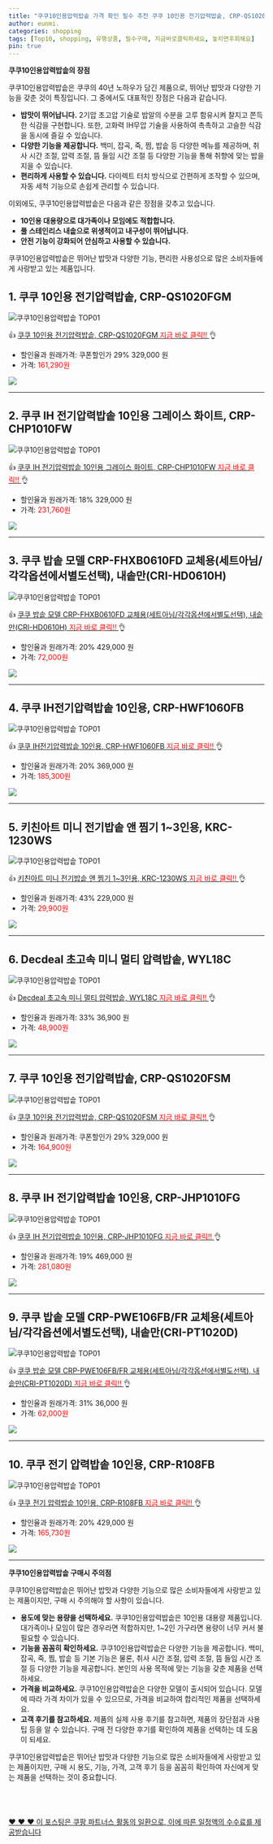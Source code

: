 ```yaml
---
title: "쿠쿠10인용압력밥솥 가격 확인 필수 추천 쿠쿠 10인용 전기압력밥솥, CRP-QS1020FGM 비교 장점 구매가이드"
author: eunmi.
categories: shopping
tags: [Top10, shopping, 유행상품, 필수구매, 지금바로클릭하세요, 놓치면후회해요]
pin: true
---
```

**쿠쿠10인용압력밥솥의 장점**

쿠쿠10인용압력밥솥은 쿠쿠의 40년 노하우가 담긴 제품으로, 뛰어난 밥맛과 다양한 기능을 갖춘 것이 특징입니다. 그 중에서도 대표적인 장점은 다음과 같습니다.

* **밥맛이 뛰어납니다.** 2기압 초고압 기술로 밥알의 수분을 고루 함유시켜 찰지고 쫀득한 식감을 구현합니다. 또한, 고화력 IH무압 기술을 사용하여 촉촉하고 고슬한 식감을 동시에 즐길 수 있습니다.
* **다양한 기능을 제공합니다.** 백미, 잡곡, 죽, 찜, 밥솥 등 다양한 메뉴를 제공하며, 취사 시간 조절, 압력 조절, 뜸 들임 시간 조절 등 다양한 기능을 통해 취향에 맞는 밥을 지을 수 있습니다.
* **편리하게 사용할 수 있습니다.** 다이렉트 터치 방식으로 간편하게 조작할 수 있으며, 자동 세척 기능으로 손쉽게 관리할 수 있습니다.

이외에도, 쿠쿠10인용압력밥솥은 다음과 같은 장점을 갖추고 있습니다.

* **10인용 대용량으로 대가족이나 모임에도 적합합니다.**
* **풀 스테인리스 내솥으로 위생적이고 내구성이 뛰어납니다.**
* **안전 기능이 강화되어 안심하고 사용할 수 있습니다.**

쿠쿠10인용압력밥솥은 뛰어난 밥맛과 다양한 기능, 편리한 사용성으로 많은 소비자들에게 사랑받고 있는 제품입니다.

   

## 1. 쿠쿠 10인용 전기압력밥솥, CRP-QS1020FGM

![쿠쿠10인용압력밥솥 TOP01](https://thumbnail9.coupangcdn.com/thumbnails/remote/230x230ex/image/retail/images/9020449975058317-0edd769f-735e-4b85-adde-e401a6486fbf.jpg)


👍 [쿠쿠 10인용 전기압력밥솥, CRP-QS1020FGM <font color=red> 지금 바로 클릭!! </font> ](https://link.coupang.com/re/AFFSDP?lptag=AF3617701&subid=GithubCoopas&pageKey=5080540471&traceid=V0-153&itemId=6891539307&vendorItemId=74184066753) 👌 


- 할인율과 원래가격: 쿠폰할인가 29%  329,000   원
- 가격: <span style='color:red'>161,290원</span>

[![](/discount_price.png)](https://link.coupang.com/re/AFFSDP?lptag=AF3617701&subid=GithubCoopas&pageKey=5080540471&traceid=V0-153&itemId=6891539307&vendorItemId=74184066753)

---


   

## 2. 쿠쿠 IH 전기압력밥솥 10인용 그레이스 화이트, CRP-CHP1010FW

![쿠쿠10인용압력밥솥 TOP01](https://thumbnail10.coupangcdn.com/thumbnails/remote/230x230ex/image/retail/images/4728269935944607-249fb0a9-974d-4554-b94e-b8d69c82384a.jpg)


👍 [쿠쿠 IH 전기압력밥솥 10인용 그레이스 화이트, CRP-CHP1010FW <font color=red> 지금 바로 클릭!! </font> ](https://link.coupang.com/re/AFFSDP?lptag=AF3617701&subid=GithubCoopas&pageKey=6656745241&traceid=V0-153&itemId=15269607162&vendorItemId=82490145195) 👌 


- 할인율과 원래가격: 18%  329,000   원
- 가격: <span style='color:red'>231,760원</span>

[![](/discount_price.png)](https://link.coupang.com/re/AFFSDP?lptag=AF3617701&subid=GithubCoopas&pageKey=6656745241&traceid=V0-153&itemId=15269607162&vendorItemId=82490145195)

---


   

## 3. 쿠쿠 밥솥 모델 CRP-FHXB0610FD 교체용(세트아님/각각옵션에서별도선택), 내솥만(CRI-HD0610H)

![쿠쿠10인용압력밥솥 TOP01](https://thumbnail6.coupangcdn.com/thumbnails/remote/230x230ex/image/vendor_inventory/cd81/969e3fdae84977ed006c9718d978a828a6ff29de18393afc17bb4f28b179.png)


👍 [쿠쿠 밥솥 모델 CRP-FHXB0610FD 교체용(세트아님/각각옵션에서별도선택), 내솥만(CRI-HD0610H) <font color=red> 지금 바로 클릭!! </font> ](https://link.coupang.com/re/AFFSDP?lptag=AF3617701&subid=GithubCoopas&pageKey=7612210263&traceid=V0-153&itemId=20163500905&vendorItemId=86852690107) 👌 


- 할인율과 원래가격: 20%  429,000   원
- 가격: <span style='color:red'>72,000원</span>

[![](/discount_price.png)](https://link.coupang.com/re/AFFSDP?lptag=AF3617701&subid=GithubCoopas&pageKey=7612210263&traceid=V0-153&itemId=20163500905&vendorItemId=86852690107)

---


   

## 4. 쿠쿠 IH전기압력밥솥 10인용, CRP-HWF1060FB

![쿠쿠10인용압력밥솥 TOP01](https://thumbnail10.coupangcdn.com/thumbnails/remote/230x230ex/image/retail/images/8939143564674804-cb0597d2-0c89-4075-9f39-28ecdbfaf6e0.jpg)


👍 [쿠쿠 IH전기압력밥솥 10인용, CRP-HWF1060FB <font color=red> 지금 바로 클릭!! </font> ](https://link.coupang.com/re/AFFSDP?lptag=AF3617701&subid=GithubCoopas&pageKey=1868813529&traceid=V0-153&itemId=3176343176&vendorItemId=71163814171) 👌 


- 할인율과 원래가격: 20%  369,000   원
- 가격: <span style='color:red'>185,300원</span>

[![](/discount_price.png)](https://link.coupang.com/re/AFFSDP?lptag=AF3617701&subid=GithubCoopas&pageKey=1868813529&traceid=V0-153&itemId=3176343176&vendorItemId=71163814171)

---


   

## 5. 키친아트 미니 전기밥솥 앤 찜기 1~3인용, KRC-1230WS

![쿠쿠10인용압력밥솥 TOP01](https://thumbnail6.coupangcdn.com/thumbnails/remote/230x230ex/image/retail/images/470986971356155-ab0f83fe-66d2-433c-a8d5-1f58d8daf130.jpg)


👍 [키친아트 미니 전기밥솥 앤 찜기 1~3인용, KRC-1230WS <font color=red> 지금 바로 클릭!! </font> ](https://link.coupang.com/re/AFFSDP?lptag=AF3617701&subid=GithubCoopas&pageKey=6470393386&traceid=V0-153&itemId=14121258645&vendorItemId=81368174889) 👌 


- 할인율과 원래가격: 43%  229,000   원
- 가격: <span style='color:red'>29,900원</span>

[![](/discount_price.png)](https://link.coupang.com/re/AFFSDP?lptag=AF3617701&subid=GithubCoopas&pageKey=6470393386&traceid=V0-153&itemId=14121258645&vendorItemId=81368174889)

---


   

## 6. Decdeal 초고속 미니 멀티 압력밥솥, WYL18C

![쿠쿠10인용압력밥솥 TOP01](https://thumbnail9.coupangcdn.com/thumbnails/remote/230x230ex/image/vendor_inventory/ed17/03b604ea5d02d091dd796f24f3afbe250f59103212106a7b8e13e5656e25.jpg)


👍 [Decdeal 초고속 미니 멀티 압력밥솥, WYL18C <font color=red> 지금 바로 클릭!! </font> ](https://link.coupang.com/re/AFFSDP?lptag=AF3617701&subid=GithubCoopas&pageKey=7425095823&traceid=V0-153&itemId=19271861864&vendorItemId=86397406296) 👌 


- 할인율과 원래가격: 33%  36,900   원
- 가격: <span style='color:red'>48,900원</span>

[![](/discount_price.png)](https://link.coupang.com/re/AFFSDP?lptag=AF3617701&subid=GithubCoopas&pageKey=7425095823&traceid=V0-153&itemId=19271861864&vendorItemId=86397406296)

---


   

## 7. 쿠쿠 10인용 전기압력밥솥, CRP-QS1020FSM

![쿠쿠10인용압력밥솥 TOP01](https://thumbnail7.coupangcdn.com/thumbnails/remote/230x230ex/image/retail/images/8666480202478245-7c4ccbed-6d0c-4d2e-80a3-450dcfabaae8.jpg)


👍 [쿠쿠 10인용 전기압력밥솥, CRP-QS1020FSM <font color=red> 지금 바로 클릭!! </font> ](https://link.coupang.com/re/AFFSDP?lptag=AF3617701&subid=GithubCoopas&pageKey=5080540471&traceid=V0-153&itemId=6891539306&vendorItemId=74184066745) 👌 


- 할인율과 원래가격: 쿠폰할인가 29%  329,000   원
- 가격: <span style='color:red'>164,900원</span>

[![](/discount_price.png)](https://link.coupang.com/re/AFFSDP?lptag=AF3617701&subid=GithubCoopas&pageKey=5080540471&traceid=V0-153&itemId=6891539306&vendorItemId=74184066745)

---


   

## 8. 쿠쿠 IH 전기압력밥솥 10인용, CRP-JHP1010FG

![쿠쿠10인용압력밥솥 TOP01](https://thumbnail8.coupangcdn.com/thumbnails/remote/230x230ex/image/retail/images/3624128093177154-0dffe952-2ebf-4271-8ab1-5ad5cc3bcc19.jpg)


👍 [쿠쿠 IH 전기압력밥솥 10인용, CRP-JHP1010FG <font color=red> 지금 바로 클릭!! </font> ](https://link.coupang.com/re/AFFSDP?lptag=AF3617701&subid=GithubCoopas&pageKey=6656821796&traceid=V0-153&itemId=15269859925&vendorItemId=82490400955) 👌 


- 할인율과 원래가격: 19%  469,000   원
- 가격: <span style='color:red'>281,080원</span>

[![](/discount_price.png)](https://link.coupang.com/re/AFFSDP?lptag=AF3617701&subid=GithubCoopas&pageKey=6656821796&traceid=V0-153&itemId=15269859925&vendorItemId=82490400955)

---


   

## 9. 쿠쿠 밥솥 모델 CRP-PWE106FB/FR 교체용(세트아님/각각옵션에서별도선택), 내솥만(CRI-PT1020D)

![쿠쿠10인용압력밥솥 TOP01](https://thumbnail8.coupangcdn.com/thumbnails/remote/230x230ex/image/vendor_inventory/b607/b24558e8dc54adfb54d4a28a79de1988ff71cfd5f8938c23e56e762eab02.png)


👍 [쿠쿠 밥솥 모델 CRP-PWE106FB/FR 교체용(세트아님/각각옵션에서별도선택), 내솥만(CRI-PT1020D) <font color=red> 지금 바로 클릭!! </font> ](https://link.coupang.com/re/AFFSDP?lptag=AF3617701&subid=GithubCoopas&pageKey=7612210377&traceid=V0-153&itemId=20163501526&vendorItemId=86837556623) 👌 


- 할인율과 원래가격: 31%  36,000   원
- 가격: <span style='color:red'>62,000원</span>

[![](/discount_price.png)](https://link.coupang.com/re/AFFSDP?lptag=AF3617701&subid=GithubCoopas&pageKey=7612210377&traceid=V0-153&itemId=20163501526&vendorItemId=86837556623)

---


   

## 10. 쿠쿠 전기 압력밥솥 10인용, CRP-R108FB

![쿠쿠10인용압력밥솥 TOP01](https://thumbnail6.coupangcdn.com/thumbnails/remote/230x230ex/image/rs_quotation_api/akso23w9/94ea1cfe5aa4407598d6f1acfd03295b.jpg)


👍 [쿠쿠 전기 압력밥솥 10인용, CRP-R108FB <font color=red> 지금 바로 클릭!! </font> ](https://link.coupang.com/re/AFFSDP?lptag=AF3617701&subid=GithubCoopas&pageKey=6431585564&traceid=V0-153&itemId=13882782026&vendorItemId=81132568504) 👌 


- 할인율과 원래가격: 20%  429,000   원
- 가격: <span style='color:red'>165,730원</span>

[![](/discount_price.png)](https://link.coupang.com/re/AFFSDP?lptag=AF3617701&subid=GithubCoopas&pageKey=6431585564&traceid=V0-153&itemId=13882782026&vendorItemId=81132568504)

---
**쿠쿠10인용압력밥솥 구매시 주의점**

쿠쿠10인용압력밥솥은 뛰어난 밥맛과 다양한 기능으로 많은 소비자들에게 사랑받고 있는 제품이지만, 구매 시 주의해야 할 사항이 있습니다.

* **용도에 맞는 용량을 선택하세요.** 쿠쿠10인용압력밥솥은 10인용 대용량 제품입니다. 대가족이나 모임이 많은 경우라면 적합하지만, 1~2인 가구라면 용량이 너무 커서 불필요할 수 있습니다.
* **기능을 꼼꼼히 확인하세요.** 쿠쿠10인용압력밥솥은 다양한 기능을 제공합니다. 백미, 잡곡, 죽, 찜, 밥솥 등 기본 기능은 물론, 취사 시간 조절, 압력 조절, 뜸 들임 시간 조절 등 다양한 기능을 제공합니다. 본인의 사용 목적에 맞는 기능을 갖춘 제품을 선택하세요.
* **가격을 비교하세요.** 쿠쿠10인용압력밥솥은 다양한 모델이 출시되어 있습니다. 모델에 따라 가격 차이가 있을 수 있으므로, 가격을 비교하여 합리적인 제품을 선택하세요.
* **고객 후기를 참고하세요.** 제품의 실제 사용 후기를 참고하면, 제품의 장단점과 사용 팁 등을 알 수 있습니다. 구매 전 다양한 후기를 확인하여 제품을 선택하는 데 도움이 되세요.

쿠쿠10인용압력밥솥은 뛰어난 밥맛과 다양한 기능으로 많은 소비자들에게 사랑받고 있는 제품이지만, 구매 시 용도, 기능, 가격, 고객 후기 등을 꼼꼼히 확인하여 자신에게 맞는 제품을 선택하는 것이 중요합니다.<br><br><br><br><br> [ ❤ ❤ ❤ 이 포스팅은 쿠팡 파트너스 활동의 일환으로, 이에 따른 일정액의 수수료를 제공받습니다](https://link.coupang.com/a/bcEFyh)